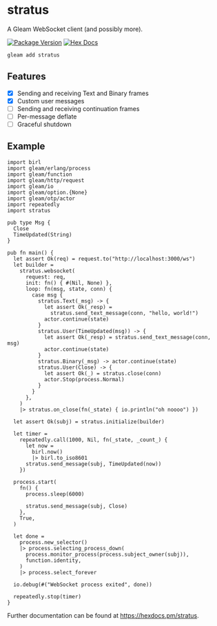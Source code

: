 # stratus

A Gleam WebSocket client (and possibly more).

[![Package Version](https://img.shields.io/hexpm/v/stratus)](https://hex.pm/packages/stratus)
[![Hex Docs](https://img.shields.io/badge/hex-docs-ffaff3)](https://hexdocs.pm/stratus/)

```sh
gleam add stratus
```

## Features
- [x] Sending and receiving Text and Binary frames
- [x] Custom user messages
- [ ] Sending and receiving continuation frames
- [ ] Per-message deflate
- [ ] Graceful shutdown

## Example

```gleam
import birl
import gleam/erlang/process
import gleam/function
import gleam/http/request
import gleam/io
import gleam/option.{None}
import gleam/otp/actor
import repeatedly
import stratus

pub type Msg {
  Close
  TimeUpdated(String)
}

pub fn main() {
  let assert Ok(req) = request.to("http://localhost:3000/ws")
  let builder =
    stratus.websocket(
      request: req,
      init: fn() { #(Nil, None) },
      loop: fn(msg, state, conn) {
        case msg {
          stratus.Text(_msg) -> {
            let assert Ok(_resp) =
              stratus.send_text_message(conn, "hello, world!")
            actor.continue(state)
          }
          stratus.User(TimeUpdated(msg)) -> {
            let assert Ok(_resp) = stratus.send_text_message(conn, msg)
            actor.continue(state)
          }
          stratus.Binary(_msg) -> actor.continue(state)
          stratus.User(Close) -> {
            let assert Ok(_) = stratus.close(conn)
            actor.Stop(process.Normal)
          }
        }
      },
    )
    |> stratus.on_close(fn(_state) { io.println("oh noooo") })

  let assert Ok(subj) = stratus.initialize(builder)

  let timer =
    repeatedly.call(1000, Nil, fn(_state, _count_) {
      let now =
        birl.now()
        |> birl.to_iso8601
      stratus.send_message(subj, TimeUpdated(now))
    })

  process.start(
    fn() {
      process.sleep(6000)

      stratus.send_message(subj, Close)
    },
    True,
  )

  let done =
    process.new_selector()
    |> process.selecting_process_down(
      process.monitor_process(process.subject_owner(subj)),
      function.identity,
    )
    |> process.select_forever

  io.debug(#("WebSocket process exited", done))

  repeatedly.stop(timer)
}
```

Further documentation can be found at <https://hexdocs.pm/stratus>.
